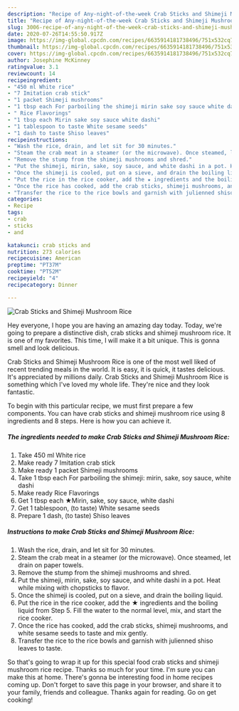 ```yaml
---
description: "Recipe of Any-night-of-the-week Crab Sticks and Shimeji Mushroom Rice"
title: "Recipe of Any-night-of-the-week Crab Sticks and Shimeji Mushroom Rice"
slug: 3006-recipe-of-any-night-of-the-week-crab-sticks-and-shimeji-mushroom-rice
date: 2020-07-26T14:55:50.917Z
image: https://img-global.cpcdn.com/recipes/6635914181738496/751x532cq70/crab-sticks-and-shimeji-mushroom-rice-recipe-main-photo.jpg
thumbnail: https://img-global.cpcdn.com/recipes/6635914181738496/751x532cq70/crab-sticks-and-shimeji-mushroom-rice-recipe-main-photo.jpg
cover: https://img-global.cpcdn.com/recipes/6635914181738496/751x532cq70/crab-sticks-and-shimeji-mushroom-rice-recipe-main-photo.jpg
author: Josephine McKinney
ratingvalue: 3.1
reviewcount: 14
recipeingredient:
- "450 ml White rice"
- "7 Imitation crab stick"
- "1 packet Shimeji mushrooms"
- "1 tbsp each For parboiling the shimeji mirin sake soy sauce white dashi"
- " Rice Flavorings"
- "1 tbsp each Mirin sake soy sauce white dashi"
- "1 tablespoon to taste White sesame seeds"
- "1 dash to taste Shiso leaves"
recipeinstructions:
- "Wash the rice, drain, and let sit for 30 minutes."
- "Steam the crab meat in a steamer (or the microwave). Once steamed, let drain on paper towels."
- "Remove the stump from the shimeji mushrooms and shred."
- "Put the shimeji, mirin, sake, soy sauce, and white dashi in a pot. Heat while mixing with chopsticks to flavor."
- "Once the shimeji is cooled, put on a sieve, and drain the boiling liquid."
- "Put the rice in the rice cooker, add the ★ ingredients and the boiling liquid from Step 5. Fill the water to the normal level, mix, and start the rice cooker."
- "Once the rice has cooked, add the crab sticks, shimeji mushrooms, and white sesame seeds to taste and mix gently."
- "Transfer the rice to the rice bowls and garnish with julienned shiso leaves to taste."
categories:
- Recipe
tags:
- crab
- sticks
- and

katakunci: crab sticks and 
nutrition: 273 calories
recipecuisine: American
preptime: "PT37M"
cooktime: "PT52M"
recipeyield: "4"
recipecategory: Dinner

---
```



![Crab Sticks and Shimeji Mushroom Rice](https://img-global.cpcdn.com/recipes/6635914181738496/751x532cq70/crab-sticks-and-shimeji-mushroom-rice-recipe-main-photo.jpg)

Hey everyone, I hope you are having an amazing day today. Today, we're going to prepare a distinctive dish, crab sticks and shimeji mushroom rice. It is one of my favorites. This time, I will make it a bit unique. This is gonna smell and look delicious.

Crab Sticks and Shimeji Mushroom Rice is one of the most well liked of recent trending meals in the world. It is easy, it is quick, it tastes delicious. It's appreciated by millions daily. Crab Sticks and Shimeji Mushroom Rice is something which I've loved my whole life. They're nice and they look fantastic.




To begin with this particular recipe, we must first prepare a few components. You can have crab sticks and shimeji mushroom rice using 8 ingredients and 8 steps. Here is how you can achieve it.

<!--inarticleads1-->

##### The ingredients needed to make Crab Sticks and Shimeji Mushroom Rice:

1. Take 450 ml White rice
1. Make ready 7 Imitation crab stick
1. Make ready 1 packet Shimeji mushrooms
1. Take 1 tbsp each For parboiling the shimeji: mirin, sake, soy sauce, white dashi
1. Make ready  Rice Flavorings
1. Get 1 tbsp each ★Mirin, sake, soy sauce, white dashi
1. Get 1 tablespoon, (to taste) White sesame seeds
1. Prepare 1 dash, (to taste) Shiso leaves




<!--inarticleads2-->

##### Instructions to make Crab Sticks and Shimeji Mushroom Rice:

1. Wash the rice, drain, and let sit for 30 minutes.
1. Steam the crab meat in a steamer (or the microwave). Once steamed, let drain on paper towels.
1. Remove the stump from the shimeji mushrooms and shred.
1. Put the shimeji, mirin, sake, soy sauce, and white dashi in a pot. Heat while mixing with chopsticks to flavor.
1. Once the shimeji is cooled, put on a sieve, and drain the boiling liquid.
1. Put the rice in the rice cooker, add the ★ ingredients and the boiling liquid from Step 5. Fill the water to the normal level, mix, and start the rice cooker.
1. Once the rice has cooked, add the crab sticks, shimeji mushrooms, and white sesame seeds to taste and mix gently.
1. Transfer the rice to the rice bowls and garnish with julienned shiso leaves to taste.




So that's going to wrap it up for this special food crab sticks and shimeji mushroom rice recipe. Thanks so much for your time. I'm sure you can make this at home. There's gonna be interesting food in home recipes coming up. Don't forget to save this page in your browser, and share it to your family, friends and colleague. Thanks again for reading. Go on get cooking!
